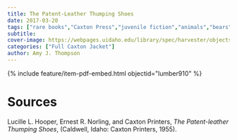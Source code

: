 ```yaml
---
title: The Patent-Leather Thumping Shoes
date: 2017-03-20
tags: ["rare books","Caxton Press","juvenile fiction","animals","bears","rabbits"]
subtitle: 
cover-image: https://webpages.uidaho.edu/library/spec/harvester/objects/patentleathershoes.jpg
categories: ["Full Caxton Jacket"]
author: Amy J. Thompson
---
```


{% include feature/item-pdf-embed.html objectid="lumber910" %}

# Sources

Lucille L. Hooper, Ernest R. Norling, and Caxton Printers, *The Patent-leather Thumping Shoes*, (Caldwell, Idaho: Caxton Printers, 1955).